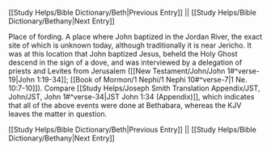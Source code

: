 [[Study Helps/Bible Dictionary/Beth|Previous Entry]]  ||  [[Study Helps/Bible Dictionary/Bethany|Next Entry]]

 Place of fording. A place where John baptized in the Jordan River, the exact site of which is unknown today, although traditionally it is near Jericho. It was at this location that John baptized Jesus, beheld the Holy Ghost descend in the sign of a dove, and was interviewed by a delegation of priests and Levites from Jerusalem ([[New Testament/John/John 1#^verse-19|John 1:19-34]]; [[Book of Mormon/1 Nephi/1 Nephi 10#^verse-7|1 Ne. 10:7-10]]). Compare [[Study Helps/Joseph Smith Translation Appendix/JST, John/JST, John 1#^verse-34|JST John 1:34 (Appendix)]], which indicates that all of the above events were done at Bethabara, whereas the KJV leaves the matter in question.

[[Study Helps/Bible Dictionary/Beth|Previous Entry]]  ||  [[Study Helps/Bible Dictionary/Bethany|Next Entry]]